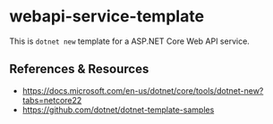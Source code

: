 # webapi-service-template
This is `dotnet new` template for a ASP.NET Core Web API service.

## References & Resources
* https://docs.microsoft.com/en-us/dotnet/core/tools/dotnet-new?tabs=netcore22
* https://github.com/dotnet/dotnet-template-samples
